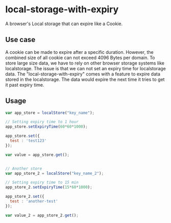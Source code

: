 # local-storage-with-expiry
A browser's Local storage that can expire like a Cookie.

## Use case
A cookie can be made to expire after a specific duration. However, the combined size of all cookie can not exceed 4096 Bytes per domain. To store large size data, we have to rely on other browser storage systems like localstorage. The issue is that we can not set an expiry time for localstorage data. 
The "local-storage-with-expiry" comes with a feature to expire data stored in the localstorage. The data would expire the next time it tries to get it past expiry time.

## Usage
```javascript
var app_store = localStore("key_name");

// Setting expiry time to 1 hour
app_store.setExpiryTime(60*60*1000);

app_store.set({
  test : 'test123'
});

var value = app_store.get();


// Another store
var app_store_2 = localStore("key_name_2");

// Setting expiry time to 15 min
app_store_2.setExpiryTime(15*60*1000);

app_store_2.set({
  test : 'another-test'
});

var value_2 = app_store_2.get();

```
